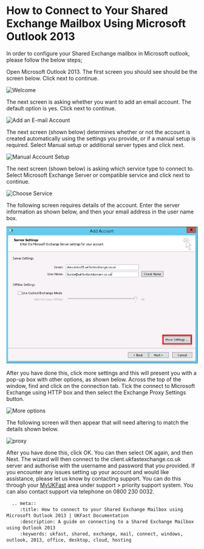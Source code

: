 # How to Connect to Your Shared Exchange Mailbox Using Microsoft Outlook 2013

In order to configure your Shared Exchange mailbox in Microsoft outlook, please follow the below steps;

Open Microsoft Outlook 2013. The first screen you should see should be the screen below. Click next to continue.

![Welcome](files/outlook/welcome.PNG)

The next screen is asking whether you want to add an email account. The default option is yes. Click next to continue.

![Add an E-mail Account](files/outlook/addaccount.PNG)

The next screen (shown below) determines whether or not the account is created automatically using the settings you provide, or if a manual setup is required. Select Manual setup or additional server types and click next.

![Manual Account Setup](files/outlook/manualaccount.PNG)

The next screen (shown below) is asking which service type to connect to. Select Microsoft Exchange Server or compatible service and click next to continue.

![Choose Service](files/outlook/choose.PNG)

The following screen requires details of the account. Enter the server information as shown below, and then your email address in the user name box.

![Server Settings](files/outlook/moresettings.PNG)

After you have done this, click more settings and this will present you with a pop-up box with other options, as shown below. Across the top of the window, find and click on the connection tab. Tick the connect to Microsoft Exchange using HTTP box and then select the Exchange Proxy Settings button.

![More options](files/outlook/moreoptions.PNG)

The following screen will then appear that will need altering to match the details shown below.

![proxy](files/outlook/proxy.PNG)

After you have done this, click OK. You can then select OK again, and then Next.
The wizard will then connect to the client.ukfastexchange.co.uk server and authorise with the username and password that you provided.
If you encounter any issues setting up your account and would like assistance, please let us know by contacting support. You can do this through your [MyUKFast](https://www.ukfast.co.uk/myukfast.html?msg=6&url=%2Fdashboard.php) area under support > priority support system.
You can also contact support via telephone on 0800 230 0032.

```eval_rst
  .. meta::
     :title: How to connect to your Shared Exchange Mailbox using Microsoft Outlook 2013 | UKFast Documentation
     :description: A guide on connecting to a Shared Exchange Mailbox using Outlook 2013
     :keywords: ukfast, shared, exchange, mail, connect, windows, outlook, 2013, office, desktop, cloud, hosting


